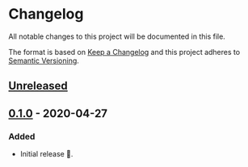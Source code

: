 # Changelog

All notable changes to this project will be documented in this file.

The format is based on [Keep a Changelog](http://keepachangelog.com/en/1.0.0/) and this project adheres to [Semantic Versioning](http://semver.org/spec/v2.0.0.html).

## [Unreleased]

## [0.1.0] - 2020-04-27

### Added

- Initial release 🎉.

[unreleased]: https://github.com/kddeisz/eslint-plugin-vuejs-accessibility/compare/v0.1.0...HEAD
[0.1.0]: https://github.com/CultureHQ/components/compare/9de449...v0.1.0
